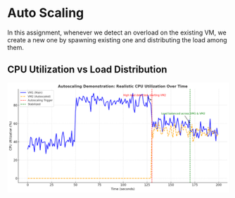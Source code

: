 # Auto Scaling

In this assignment, 
whenever we detect an overload on the existing VM, we create a new one by spawning existing one and distributing the load among them.

## CPU Utilization vs Load Distribution
![Graph](./metrics.png)
